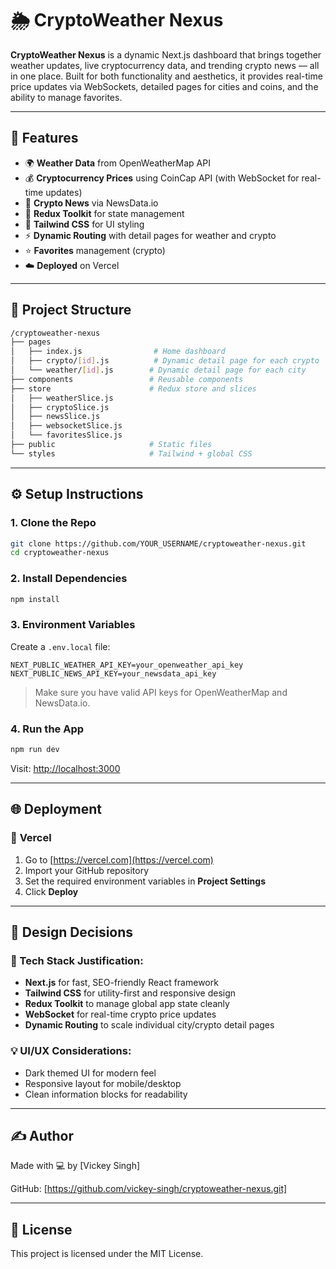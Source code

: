 # 🌦️ CryptoWeather Nexus

**CryptoWeather Nexus** is a dynamic Next.js dashboard that brings together weather updates, live cryptocurrency data, and trending crypto news — all in one place. Built for both functionality and aesthetics, it provides real-time price updates via WebSockets, detailed pages for cities and coins, and the ability to manage favorites.

---

## 🚀 Features

- 🌍 **Weather Data** from OpenWeatherMap API
- 💰 **Cryptocurrency Prices** using CoinCap API (with WebSocket for real-time updates)
- 📰 **Crypto News** via NewsData.io
- 🧠 **Redux Toolkit** for state management
- 🎨 **Tailwind CSS** for UI styling
- ⚡ **Dynamic Routing** with detail pages for weather and crypto
- ⭐ **Favorites** management (crypto)
- ☁️ **Deployed** on Vercel

---

## 📁 Project Structure

```bash
/cryptoweather-nexus
├── pages
│   ├── index.js                # Home dashboard
│   ├── crypto/[id].js          # Dynamic detail page for each crypto
│   └── weather/[id].js        # Dynamic detail page for each city
├── components                 # Reusable components
├── store                      # Redux store and slices
│   ├── weatherSlice.js
│   ├── cryptoSlice.js
│   ├── newsSlice.js
│   ├── websocketSlice.js
│   └── favoritesSlice.js
├── public                     # Static files
└── styles                     # Tailwind + global CSS
```

---

## ⚙️ Setup Instructions

### 1. **Clone the Repo**
```bash
git clone https://github.com/YOUR_USERNAME/cryptoweather-nexus.git
cd cryptoweather-nexus
```

### 2. **Install Dependencies**
```bash
npm install
```

### 3. **Environment Variables**
Create a `.env.local` file:
```env
NEXT_PUBLIC_WEATHER_API_KEY=your_openweather_api_key
NEXT_PUBLIC_NEWS_API_KEY=your_newsdata_api_key
```

> Make sure you have valid API keys for OpenWeatherMap and NewsData.io.

### 4. **Run the App**
```bash
npm run dev
```
Visit: [http://localhost:3000](http://localhost:3000)

---

## 🌐 Deployment

### 🔹 **Vercel**
1. Go to [https://vercel.com](https://vercel.com)
2. Import your GitHub repository
3. Set the required environment variables in **Project Settings**
4. Click **Deploy**

---

## 🧠 Design Decisions

### 🔧 Tech Stack Justification:
- **Next.js** for fast, SEO-friendly React framework
- **Tailwind CSS** for utility-first and responsive design
- **Redux Toolkit** to manage global app state cleanly
- **WebSocket** for real-time crypto price updates
- **Dynamic Routing** to scale individual city/crypto detail pages

### 💡 UI/UX Considerations:
- Dark themed UI for modern feel
- Responsive layout for mobile/desktop
- Clean information blocks for readability

---

## ✍️ Author

Made with 💻 by [Vickey Singh]

GitHub: [https://github.com/vickey-singh/cryptoweather-nexus.git]

---

## 📜 License

This project is licensed under the MIT License.

